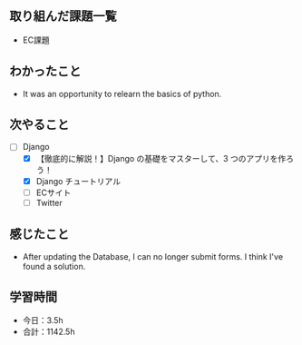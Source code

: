 ## 取り組んだ課題一覧
- EC課題   

## わかったこと
- It was an opportunity to relearn the basics of python.

## 次やること
- [ ] Django
   - [x] 【徹底的に解説！】Django の基礎をマスターして、3 つのアプリを作ろう！
   - [x] Django チュートリアル
   - [ ] ECサイト
   - [ ] Twitter

## 感じたこと
- After updating the Database, I can no longer submit forms. I think I've found a solution.

## 学習時間

- 今日：3.5h
- 合計：1142.5h
